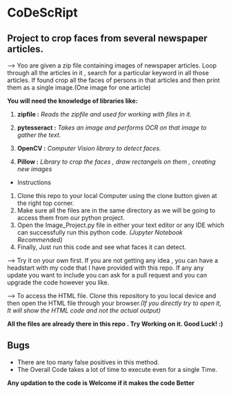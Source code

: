 # CoDeScRipt
## Project to crop faces from several newspaper articles.

--> Yoo are given a zip file containing images of newspaper articles. Loop through all the articles in it , search for a particular keyword in all those articles.
    If found crop all the faces of persons in that articles and then print them as a single image.(One image for one article)
    
**You will need the knowledge of libraries like:**

1. **zipfile :** *Reads the zipfile and used for working with files in it.*

2. **pytesseract :** *Takes an image and performs OCR on that image to gather the text.*

3. **OpenCV :** *Computer Vision library to detect faces.*

4. **Pillow :** *Library to crop the faces , draw rectangels on them , creating new images*

* Instructions
1. Clone this repo to your local  Computer using the clone button given at the right top corner.
2. Make sure all the files are in the same directory as we will be going to access them from our python project.
3. Open the Image_Project.py file in either your text editor or any IDE which can successfully run this python code. *(Jupyter Notebook Recommended)*
4. Finally, Just run this code and see what faces it can detect.
    
--> Try it on your own first. If you are not getting any idea , you can have a headstart with my code that I have provided with this repo. If any any update you want to include you can ask for a pull request and you can upgrade the code however you like.

--> To access the HTML file. Clone this repository to you local device and then open the HTML file through your browser.*(If you directly try to open it, It will show the HTML code and not the actual output)*

**All the files are already there in this repo . Try Working on it. Good Luck! :)**

## Bugs
* There are too many false positives in this method.
* The Overall Code takes a lot of time to execute even for a single Time.

**Any updation to the code is Welcome if it makes the code Better**
